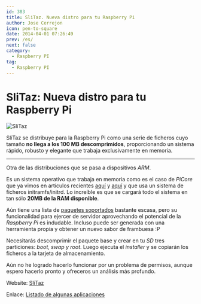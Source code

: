 ```yaml
---
id: 383
title: SliTaz. Nueva distro para tu Raspberry Pi
author: Jose Cerrejon
icon: pen-to-square
date: 2014-04-01 07:26:49
prev: /es/
next: false
category:
  - Raspberry PI
tag:
  - Raspberry PI
---
```


# SliTaz: Nueva distro para tu Raspberry Pi

![SliTaz](/images/2014/04/slitaz.jpg)

SliTaz se distribuye para la Raspberry Pi como una serie de ficheros cuyo tamaño **no llega a los 100 MB descomprimidos**, proporcionando un sistema rápido, robusto y elegante que trabaja exclusivamente en memoria.

- - -
Otra de las distribuciones que se pasa a dispositivos *ARM*. 

Es un sistema operativo que trabaja en memoria como es el caso de *PiCore* que ya vimos en artículos recientes [aquí](/post.php?id=361) y [aquí](/post.php?id=362) y que usa un sistema de ficheros initramfs/initrd. Lo increíble es que se cargará todo el sistema en tan sólo **20MB de la RAM disponible**.

Aún tiene una lista de [paquetes soportados](http://arm.slitaz.org/tools.cgi?pkgs) bastante escasa, pero su funcionalidad para ejercer de servidor aprovechando el potencial de la *Raspberry Pi* es indudable. Incluso puede ser generada con una herramienta propia y obtener un nuevo sabor de frambuesa :P

Necesitarás descomprimir el paquete base y crear en tu *SD* tres particiones: *boot, swap y root*. Luego ejecuta el *installer* y se copiarán los ficheros a la tarjeta de almacenamiento.

Aún no he logrado hacerlo funcionar por un problema de permisos, aunque espero hacerlo pronto y ofreceros un análisis más profundo.

Website: [SliTaz](http://arm.slitaz.org/rpi/)

Enlace: [Listado de algunas aplicaciones](http://arm.slitaz.org/codex/apps.html)
